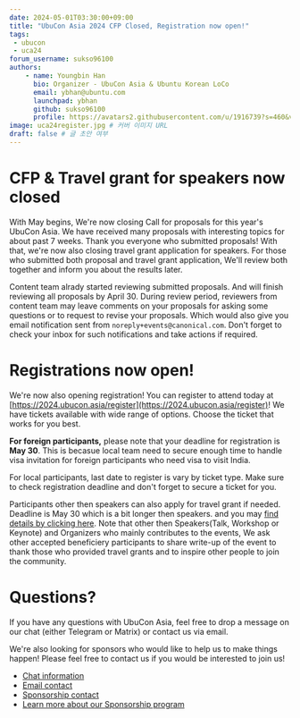 ```yaml
---
date: 2024-05-01T03:30:00+09:00
title: "UbuCon Asia 2024 CFP Closed, Registration now open!"
tags:
 - ubucon
 - uca24
forum_username: sukso96100
authors:
    - name: Youngbin Han
      bio: Organizer - UbuCon Asia & Ubuntu Korean LoCo
      email: ybhan@ubuntu.com
      launchpad: ybhan
      github: sukso96100
      profile: https://avatars2.githubusercontent.com/u/1916739?s=460&v=4
image: uca24register.jpg # 커버 이미지 URL
draft: false # 글 초안 여부
---
```


# CFP & Travel grant for speakers now closed
With May begins, We're now closing Call for proposals for this year's UbuCon Asia. We have received many proposals with interesting topics for about past 7 weeks. Thank you everyone who submitted proposals! With that, we're now also closing travel grant application for speakers. For those who submitted both proposal and travel grant application, We'll review both together and inform you about the results later.

Content team alrady started reviewing submitted proposals. And will finish reviewing all proposals by April 30. During review period, reviewers from content team may leave comments on your proposals for asking some questions or to request to revise your proposals. Which would also give you email notification sent from `noreply+events@canonical.com`. Don't forget to check your inbox for such notifications and take actions if required.

# Registrations now open!
We're now also opening registration! You can register to attend today at [https://2024.ubucon.asia/register](https://2024.ubucon.asia/register)! We have tickets available with wide range of options. Choose the ticket that works for you best.

**For foreign participants,** please note that your deadline for registration is **May 30**. This is becasue local team need to secure enough time to handle visa invitation for foreign participants who need visa to visit India. 

For local participants, last date to register is vary by ticket type. Make sure to check registration deadline and don't forget to secure a ticket for you.

Participants other then speakers can also apply for travel grant if needed. Deadline is May 30 which is a bit longer then speakers. and you may [find details by clicking here](https://2024.ubucon.asia/venue-and-travel/travel-grant/). Note that other then Speakers(Talk, Workshop or Keynote) and Organizers who mainly contributes to the events, We ask other accepted beneficiery participants to share write-up of the event to thank those who provided travel grants and to inspire other people to join the community.

# Questions?
If you have any questions with UbuCon Asia, feel free to drop a message on our chat (either Telegram or Matrix) or contact us via email. 

We're also looking for sponsors who would like to help us to make things happen! Please feel free to contact us if you would be interested to join us!

- [Chat information](https://docs.ubucon.asia/general/chat/)
- [Email contact](mailto:contact@ubucon.asia)
- [Sponsorship contact](mailto:sponsorship@ubucon.asia)
- [Learn more about our Sponsorship program](https://2024.ubucon.asia/sponsors/become-a-sponsor/)